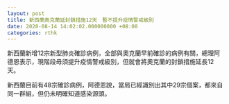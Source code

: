 ```yaml
---
layout: post
title: 新西蘭奧克蘭延封鎖措施12天　暫不提升疫情警戒級別
date: 2020-08-14 14:02:02.000000000 +08:00
categories: rthk
---
```


新西蘭新增12宗新型肺炎確診病例，全部與奧克蘭早前確診的病例有關，總理阿德恩表示，現階段毋須提升疫情警戒級別，但就會將奧克蘭的封鎖措施延長12天。

新西蘭目前有48宗確診病例，阿德恩說，當局已經識別出其中29宗個案，都來自同一群組，但仍未明確知道感染源頭。

